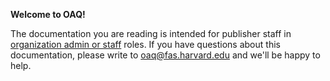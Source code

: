 **Welcome to OAQ!**

The documentation you are reading is intended for publisher staff in [organization admin or staff](account_management.md#types-of-account-roles) roles. If you have questions about this documentation, please write to <oaq@fas.harvard.edu> and we'll be happy to help.
